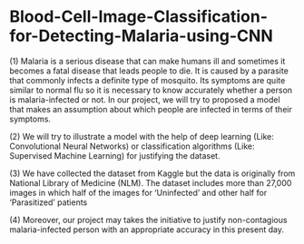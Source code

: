 # Blood-Cell-Image-Classification-for-Detecting-Malaria-using-CNN
  
  (1) Malaria is a serious disease that can make humans ill and sometimes it becomes a fatal disease that leads people to die. 
It is caused by a parasite that commonly infects a definite type of mosquito. 
Its symptoms are quite similar to normal flu so it is necessary to know accurately whether a person is malaria-infected or not. 
In our project, we will try to proposed a model that makes an assumption about which people are infected in terms of their symptoms.  

  (2) We will try to illustrate a model with the help of deep learning (Like: Convolutional Neural Networks) or classification algorithms 
(Like: Supervised Machine Learning) for justifying the dataset. 

  (3) We have collected the dataset from Kaggle but the data is originally from National Library of Medicine (NLM). 
 The dataset includes more than 27,000 images in which half of the images for ‘Uninfected’ and other half for ‘Parasitized’ patients  
 
  (4) Moreover, our project may takes the initiative to justify non-contagious malaria-infected person with an appropriate accuracy in this present day.
  
